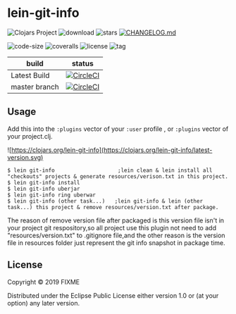 # lein-git-info

![Clojars Project](https://img.shields.io/clojars/v/lein-git-info.svg)
![download](https://img.shields.io/clojars/dt/lein-git-info.svg)
![stars](https://img.shields.io/github/stars/hilsonchang2018/lein-git-info.svg?style=social)
[![CHANGELOG.md](https://img.shields.io/badge/-changelog-blue.svg)](CHANGELOG.md)

![code-size](https://img.shields.io/github/languages/code-size/hilsonchang2018/lein-git-info.svg)
![coveralls](https://img.shields.io/coveralls/github/hilsonchang2018/lein-git-info.svg)
![license](https://img.shields.io/github/license/hilsonchang2018/lein-git-info.svg)
![tag](https://img.shields.io/github/tag/hilsonchang2018/lein-git-info.svg)

build | status
----- | -----
Latest Build | [![CircleCI](https://circleci.com/gh/hilsonchang2018/lein-git-info.svg?style=svg&circle-token=e3805d10dcb2507eaa2e281250032063acafa30a)](https://circleci.com/gh/hilsonchang2018/lein-git-info)
master branch | [![CircleCI](https://circleci.com/gh/hilsonchang2018/lein-git-info/tree/master.svg?style=svg&circle-token=e3805d10dcb2507eaa2e281250032063acafa30a)](https://circleci.com/gh/hilsonchang2018/lein-git-info/tree/master)

## Usage

Add this into the `:plugins` vector of your `:user` profile , or  `:plugins` vector of your project.clj.

![https://clojars.org/lein-git-info](https://clojars.org/lein-git-info/latest-version.svg)

    $ lein git-info                    ;lein clean & lein install all "checkouts" projects & generate resources/verison.txt in this project.
    $ lein git-info install
    $ lein git-info uberjar
    $ lein git-info ring uberwar
    $ lein git-info (other task...)   ;lein git-info & lein (other task...) this project & remove resources/version.txt after package.

The reason of remove version file after packaged is this version file isn't in your project git respository,so all project use this plugin not need to add "resources/version.txt"  to .gitignore file,and the other reason is the version file in resources folder just represent the git info snapshot in package time.

## License

Copyright © 2019 FIXME

Distributed under the Eclipse Public License either version 1.0 or (at
your option) any later version.
